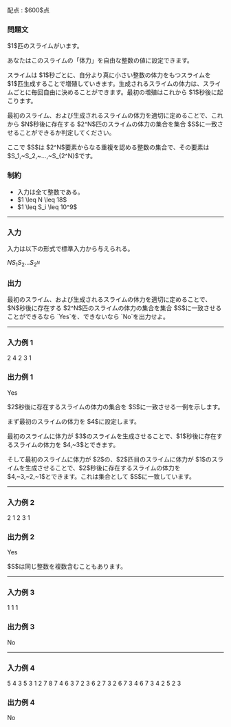 
<div>

<span>

<span>

<p>
配点 : $600$点
</p>

<div>

<section>

### **問題文**

<p>
$1$匹のスライムがいます。
</p>

<p>
あなたはこのスライムの「体力」を自由な整数の値に設定できます。
</p>

<p>
スライムは $1$秒ごとに、自分より真に小さい整数の体力をもつスライムを $1$匹生成することで増殖していきます。生成されるスライムの体力は、スライムごとに毎回自由に決めることができます。最初の増殖はこれから $1$秒後に起こります。
</p>

<p>
最初のスライム、および生成されるスライムの体力を適切に定めることで、これから $N$秒後に存在する $2^N$匹のスライムの体力の集合を集合 $S$に一致させることができるか判定してください。
</p>

<p>
ここで $S$は $2^N$要素からなる重複を認める整数の集合で、その要素は $S_1,~S_2,~...,~S_{2^N}$です。
</p>

</section>

</div>

<div>

<section>

### **制約**

<ul>

<li>
入力は全て整数である。
</li>

<li>
$1 \leq N \leq 18$
</li>

<li>
$1 \leq S_i \leq 10^9$
</li>

</ul>

</section>

</div>

---

<div>

<div>

<section>

### **入力**

<p>
入力は以下の形式で標準入力から与えられる。
</p>

<div>

$N$$S_1$$S_2$$...$$S_{2^N}$
</div>

</section>

</div>

<div>

<section>

### **出力**

<p>
最初のスライム、および生成されるスライムの体力を適切に定めることで、$N$秒後に存在する $2^N$匹のスライムの体力の集合を集合 $S$に一致させることができるなら `Yes`を、できないなら `No`を出力せよ。
</p>

</section>

</div>

</div>

---

<div>

<section>

### **入力例 1**

<div>

2
4 2 3 1

</div>

</section>

</div>

<div>

<section>

### **出力例 1**

<div>

Yes

</div>

<p>
$2$秒後に存在するスライムの体力の集合を $S$に一致させる一例を示します。
</p>

<p>
まず最初のスライムの体力を $4$に設定します。
</p>

<p>
最初のスライムに体力が $3$のスライムを生成させることで、$1$秒後に存在するスライムの体力を $4,~3$とできます。
</p>

<p>
そして最初のスライムに体力が $2$の、$2$匹目のスライムに体力が $1$のスライムを生成させることで、$2$秒後に存在するスライムの体力を $4,~3,~2,~1$とできます。これは集合として $S$に一致しています。
</p>

</section>

</div>

---

<div>

<section>

### **入力例 2**

<div>

2
1 2 3 1

</div>

</section>

</div>

<div>

<section>

### **出力例 2**

<div>

Yes

</div>

<p>
$S$は同じ整数を複数含むこともあります。
</p>

</section>

</div>

---

<div>

<section>

### **入力例 3**

<div>

1
1 1

</div>

</section>

</div>

<div>

<section>

### **出力例 3**

<div>

No

</div>

</section>

</div>

---

<div>

<section>

### **入力例 4**

<div>

5
4 3 5 3 1 2 7 8 7 4 6 3 7 2 3 6 2 7 3 2 6 7 3 4 6 7 3 4 2 5 2 3

</div>

</section>

</div>

<div>

<section>

### **出力例 4**

<div>

No

</div>

</section>

</div>

</span>

</span>

</div>
